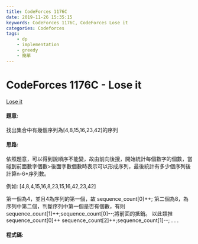 ```yaml
---
title: CodeForces 1176C
date: 2019-11-26 15:35:15
keywords: CodeForces 1176C, CodeForces Lose it
categories: Codeforces
tags:
    - dp
    - implementation
    - greedy
    - 簡單
---
```

# CodeForces 1176C - Lose it
[Lose it](http://codeforces.com/problemset/problem/1176/C)


#### 題意:
找出集合中有幾個序列為[4,8,15,16,23,42]的序列
<!-- more -->
#### 思路:
依照題意，可以得到說順序不能變，故由前向後搜，開始統計每個數字的個數，當碰到前面數字個數>後面字數個數時表示可以形成序列，最後統計有多少個序列後計算n-6*序列數。

例如:
[4,8,4,15,16,8,23,15,16,42,23,42]

第一個為4，並且4為序列的第一個，故 sequence_count[0]++;
第二個為8，為序列中第二個，判斷序列中第一個是否有個數，有則 sequence_count[1]++;sequence_count[0]--;將前面的抵銷。
以此類推
sequence_count[0]++
sequence_count[2]++;sequence_count[1]--;
.
.
.

#### 程式碼:
<script src="https://gist.github.com/Daviswww/d83328cdf1580e2bed0b468b045ac0bd.js"></script>